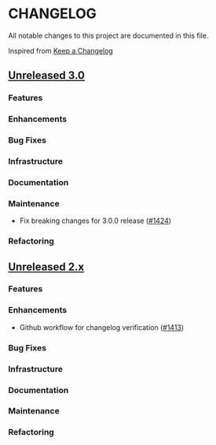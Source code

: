 # CHANGELOG
All notable changes to this project are documented in this file.

Inspired from [Keep a Changelog](https://keepachangelog.com/en/1.1.0/)

## [Unreleased 3.0](https://github.com/opensearch-project/anomaly-detection/compare/2.x...HEAD)
### Features
### Enhancements
### Bug Fixes
### Infrastructure

### Documentation

### Maintenance
- Fix breaking changes for 3.0.0 release ([#1424](https://github.com/opensearch-project/anomaly-detection/pull/1424))

### Refactoring

## [Unreleased 2.x](https://github.com/opensearch-project/anomaly-detection/compare/2.19...2.x)
### Features


### Enhancements
- Github workflow for changelog verification ([#1413](https://github.com/opensearch-project/anomaly-detection/pull/1413))
### Bug Fixes

### Infrastructure
### Documentation
### Maintenance
### Refactoring